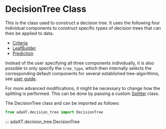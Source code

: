 # DecisionTree Class

This is the class used to construct a decision tree. It uses the following four
individual components to construct specific types of decision trees that can
then be applied to data.

- [Criteria](Criteria.md)
- [LeafBuilder](LeafBuilder.md)
- [Prediction](Prediction.md)

Instead of the user specifying all three components individually, it is also
possible to only specify the `tree_type`, which then internally selects the
corresponding default components for several established tree-algorithms, see
[user guide](/docs/user_guide/decision_tree.md).

For more advanced modifications, it might be necessary to change how the
splitting is performed. This can be done by passing a custom
[Splitter](Splitter.md) class.

The DecisionTree class and can be imported as follows:

```python
from adaXT.decision_tree import DecisionTree
```

::: adaXT.decision_tree.DecisionTree
